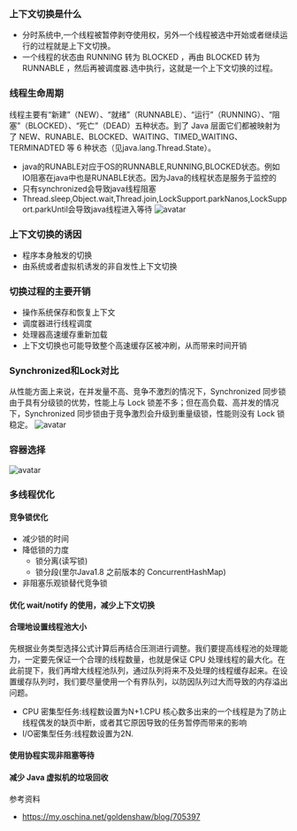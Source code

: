 ### 上下文切换是什么
+ 分时系统中,一个线程被暂停剥夺使用权，另外一个线程被选中开始或者继续运行的过程就是上下文切换。
+ 一个线程的状态由 RUNNING 转为 BLOCKED ，再由 BLOCKED 转为 RUNNABLE ，然后再被调度器.选中执行，这就是一个上下文切换的过程。

### 线程生命周期
线程主要有“新建”（NEW）、“就绪”（RUNNABLE）、“运行”（RUNNING）、“阻塞”（BLOCKED）、“死亡”（DEAD）五种状态。到了 Java 层面它们都被映射为了 NEW、RUNABLE、BLOCKED、WAITING、TIMED_WAITING、TERMINADTED 等 6 种状态（见java.lang.Thread.State）。
+ java的RUNABLE对应于OS的RUNNABLE,RUNNING,BLOCKED状态。例如IO阻塞在java中也是RUNABLE状态。因为Java的线程状态是服务于监控的
+ 只有synchronized会导致java线程阻塞
+ Thread.sleep,Object.wait,Thread.join,LockSupport.parkNanos,LockSupport.parkUntil会导致java线程进入等待
![avatar](https://raw.githubusercontent.com/pigXu/pig/master/note/images/9.png)

### 上下文切换的诱因
+ 程序本身触发的切换
+ 由系统或者虚拟机诱发的非自发性上下文切换

### 切换过程的主要开销
+ 操作系统保存和恢复上下文
+ 调度器进行线程调度
+ 处理器高速缓存重新加载
+ 上下文切换也可能导致整个高速缓存区被冲刷，从而带来时间开销

### Synchronized和Lock对比
从性能方面上来说，在并发量不高、竞争不激烈的情况下，Synchronized 同步锁由于具有分级锁的优势，性能上与 Lock 锁差不多；但在高负载、高并发的情况下，Synchronized 同步锁由于竞争激烈会升级到重量级锁，性能则没有 Lock 锁稳定。
![avatar](https://raw.githubusercontent.com/pigXu/pig/master/note/images/11.png)

### 容器选择
![avatar](https://raw.githubusercontent.com/pigXu/pig/master/note/images/10.png)

### 多线程优化
#### 竞争锁优化
+ 减少锁的时间
+ 降低锁的力度
    - 锁分离(读写锁)
    - 锁分段(里尔Java1.8 之前版本的 ConcurrentHashMap)
+ 非阻塞乐观锁替代竞争锁

#### 优化 wait/notify 的使用，减少上下文切换

#### 合理地设置线程池大小
先根据业务类型选择公式计算后再结合压测进行调整。我们要提高线程池的处理能力，一定要先保证一个合理的线程数量，也就是保证 CPU 处理线程的最大化。在此前提下，我们再增大线程池队列，通过队列将来不及处理的线程缓存起来。在设置缓存队列时，我们要尽量使用一个有界队列，以防因队列过大而导致的内存溢出问题。
+ CPU 密集型任务:线程数设置为N+1.CPU 核心数多出来的一个线程是为了防止线程偶发的缺页中断，或者其它原因导致的任务暂停而带来的影响
+ I/O密集型任务:线程数设置为2N.

#### 使用协程实现非阻塞等待
#### 减少 Java 虚拟机的垃圾回收



参考资料
+ https://my.oschina.net/goldenshaw/blog/705397

